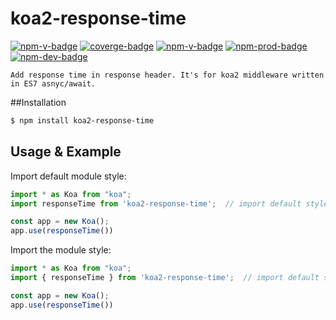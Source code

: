 # koa2-response-time

[![npm-v-badge][npm-v-badge]][npm-url] [![coverge-badge][coverge-badge]][coverge-url] [![npm-v-badge][npm-v-badge]][npm-url] [![npm-prod-badge][npm-prod-badge]][npm-url] [![npm-dev-badge][npm-dev-badge]][npm-url]

```text
Add response time in response header. It's for koa2 middleware written in ES7 asnyc/await.
```

##Installation

```bash
$ npm install koa2-response-time
```

## Usage & Example

Import default module style:
```javascript
import * as Koa from "koa";
import responseTime from 'koa2-response-time';  // import default style

const app = new Koa();
app.use(responseTime())
```

Import the module style:
```javascript
import * as Koa from "koa";
import { responseTime } from 'koa2-response-time';  // import default style

const app = new Koa();
app.use(responseTime())
```

[coverge-badge]: https://api.travis-ci.org/TonyPythoneer/koa2-response-time.svg?branch=master
[coverge-url]: no

[npm-v-badge]: https://img.shields.io/npm/v/koa2-response-time.svg
[npm-dt-badge]: https://img.shields.io/npm/dt/koa2-response-time.svg
[npm-prod-badge]: https://img.shields.io/david/tonypythoneer/koa2-response-time.svg
[npm-dev-badge]: https://img.shields.io/david/dev/tonypythoneer/koa2-response-time.svg
[npm-url]: https://img.shields.io/npm/dt/koa2-response-time.svg

